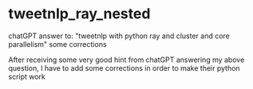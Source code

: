 # tweetnlp_ray_nested
chatGPT answer to: "tweetnlp with python ray and cluster and core parallelism" some corrections

After receiving some very good hint from chatGPT answering my above question, I have to add some corrections
in order to make their python script work
